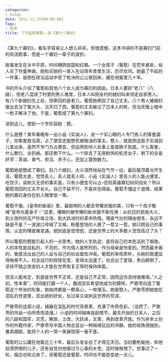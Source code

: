 ```yaml
---
categories:
- essay
date: 2012-11-25T00:00:00Z
Tags:
- 阅读
title: 了不起的葡萄——读《第九个寡妇》
---
```


《第九个寡妇》，看名字容易让人想入非非。但很遗憾，这本书讲的不是寡妇门前的风流韵事，而是一个寡妇一辈子的波折。

故事发生在关中平原，时间横跨民国和红朝。一个女孩子（葡萄）在荒年被卖，给人买了作童养媳。她和买她的一家人在动荡年景里生活，历尽坎坷。她最了不起的一件事，是把在政治运动中受了枪决的公公救回来，藏在地窖里几十年。

书的开头介绍了葡萄和其他八个女人成为寡妇的因由。日本人要抓”老八”（八路），但老八混进了村里的男人堆里，日本人叫把全村的媳妇叫来领走自家男人。有八个新媳妇先上前，但牵回的是老八。葡萄她牵回了自己丈夫。八个男人被媳妇推出去当了冤大头，当天归了西。葡萄的丈夫躲过了日本人的枪，但当天晚上暗中一枪子解决了他。于是，葡萄成了第九个寡妇。

读到这儿，想到一个字形容她：戆。

什么是戆？某年春晚有一出小品《实诚人》，说一个实心眼的人专门拣人的客套漏子，你客套我当真，占了便宜还能憋死被揩油的事主。戆人，就是把这股子实诚劲儿拿出来，虽然不专门为占便宜，但运用到待人处事上是直肠子到底。什么客套，什么敷衍，全扔掉。那还剩下什么。一个除去了无用粉饰的机灵女子，剩下的全是好货：真诚、勇气、担当、赤子心，还加上蓬勃魅力。

葡萄她是戆成了寡妇。前八个媳妇，大义凛然地站在气节一边，最后能顶着光环生活。葡萄太差，觉悟丢人。丢人就丢人呗，小品《实诚人》里丢人的人能占便宜，吃饺子。讽刺又无奈的事实是，只有小便宜可以占–否则英雄寡妇如何自处？所以葡萄领回的丈夫不长久。自己不装不行，不喜欢也得装。葡萄不懂这个道理，结果她的寡妇身份在别人眼里低一等。

葡萄不傻。《皇帝的新装》里，最聪明的人都去夸耀衣服的美，只有一个孩子敢喊”皇帝光着身子！”这里，耀眼的被夸耀的新衣服不断在换：从抗日的民族大义，到土改时的无产阶级立场，到大跃进时的革命热情。理直气壮的理由很多，永远不缺是不是？一波波口号喊了又喊，粉墨登场的人换了一茬又一茬。她只顾自己的事情，认定的理就难变通。她到底是觉悟低，还是世界上的大多数人觉悟高过了头？

所以葡萄的戆能引起人的一点思考。她的人生轨迹，是将自己的本色活到了极致。人的本性是自私的，不忍的，作为情人是热烈的，作为母亲是怜爱的。然而最矛盾的，极度活出自己的人会与自己的社会属性冲突。葡萄的率性质朴，与她的周遭显得格格不入。社会运行的规矩在变，变得太迅速了。社会出了差错，黑白颠倒了，坚持不随之改变的人才能在世界恢复正常时保持体面。

但没人能肯定，到底是世界不正常，还是自己不正常，因而这份坚持很难得。”人之初，性本善”，时间能打磨一个人，磨成现实希望他成为的模样。严歌苓创造了葡萄这个夸张的形象，她始终都是一颗真心，一枚璞玉。她是戆人。严歌苓把她放在混乱的世道里，显出她的好处，反过来又讽刺这世界的荒谬。

严歌苓的这部小说，铺展在混乱的时代背景里，充满了传奇色彩。（当然了，严歌苓的作品一向传奇而浪漫。）小说的时间轴串连起情节，最先开始的日本人，之后的八路和国军，灾荒，解放，土改，大跃进，文革，再到改革开放。作为非本土创作的外籍作家，严歌苓写中国人物总显出一种隔得远远的冷静。她的视角很独到，兼具细腻，能将个人的一哭一笑展现得一毫不差。

葡萄的公公藏在地窖近三十年，最后头发全白了才得见天日。当初要枪毙他、和他划清界限的儿子，还有自觉对他做过亏心事的乡党，这时候惭愧了。世事过了一轮，报应也轮过来了。但葡萄还是葡萄，时间也不能改变她一点儿。
